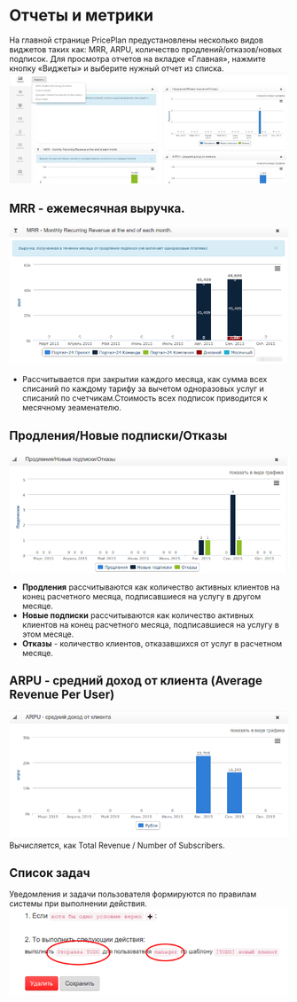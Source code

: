 # Отчеты и метрики

На главной странице PricePlan предустановлены несколько видов виджетов таких как: MRR, ARPU, количество продлений/отказов/новых подписок. Для просмотра отчетов на вкладке «Главная», нажмите кнопку «Виджеты» и выберите нужный отчет из списка. ![](.gitbook/assets/metrics.jpg)

## MRR - ежемесячная выручка.

![](.gitbook/assets/matrix-mrr.png)

* Рассчитывается при закрытии каждого месяца, как сумма всех списаний по каждому тарифу за вычетом одноразовых услуг и списаний по счетчикам.Стоимость всех подписок приводится к месячному зеаменателю.

## Продления/Новые подписки/Отказы

![](.gitbook/assets/matrix-new-business.png)

* **Продления** рассчитываются как количество активных клиентов на конец расчетного месяца, подписавшиеся на услугу в другом месяце.
* **Новые подписки** рассчитываются как количество активных клиентов на конец расчетного месяца, подписавшиеся на услугу в этом месяце.
* **Отказы** - количество клиентов, отказавшихся от услуг в расчетном месяце.

## ARPU - средний доход от клиента \(Average Revenue Per User\)

![](.gitbook/assets/matrix-arpu.png) Вычисляется, как Total Revenue / Number of Subscribers.

## Список задач

Уведомления и задачи пользователя формируются по правилам системы при выполнении действия. ![](.gitbook/assets/todo_action.png)

